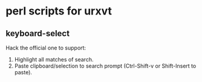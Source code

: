# perl scripts for urxvt

## keyboard-select

Hack the official one to support:
1. Highlight all matches of search.
2. Paste clipboard/selection to search prompt (Ctrl-Shift-v or Shift-Insert to paste).

